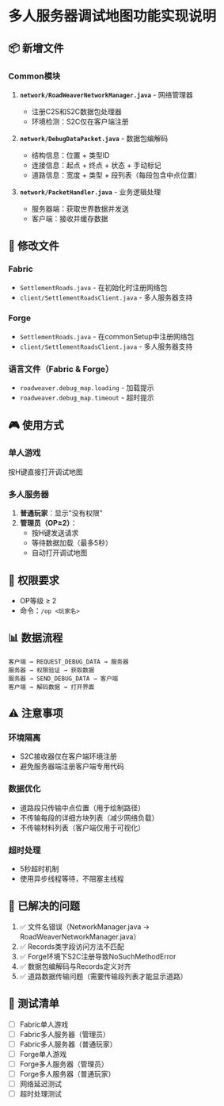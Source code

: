 # 多人服务器调试地图功能实现说明

## 📦 新增文件

### Common模块
1. **`network/RoadWeaverNetworkManager.java`** - 网络管理器
   - 注册C2S和S2C数据包处理器
   - 环境检测：S2C仅在客户端注册

2. **`network/DebugDataPacket.java`** - 数据包编解码
   - 结构信息：位置 + 类型ID
   - 连接信息：起点 + 终点 + 状态 + 手动标记
   - 道路信息：宽度 + 类型 + 段列表（每段包含中点位置）

3. **`network/PacketHandler.java`** - 业务逻辑处理
   - 服务器端：获取世界数据并发送
   - 客户端：接收并缓存数据

## 🔧 修改文件

### Fabric
- `SettlementRoads.java` - 在初始化时注册网络包
- `client/SettlementRoadsClient.java` - 多人服务器支持

### Forge
- `SettlementRoads.java` - 在commonSetup中注册网络包
- `client/SettlementRoadsClient.java` - 多人服务器支持

### 语言文件（Fabric & Forge）
- `roadweaver.debug_map.loading` - 加载提示
- `roadweaver.debug_map.timeout` - 超时提示

## 🎮 使用方式

### 单人游戏
按H键直接打开调试地图

### 多人服务器
1. **普通玩家**：显示"没有权限"
2. **管理员（OP≥2）**：
   - 按H键发送请求
   - 等待数据加载（最多5秒）
   - 自动打开调试地图

## 🔐 权限要求
- OP等级 ≥ 2
- 命令：`/op <玩家名>`

## 📊 数据流程
```
客户端 → REQUEST_DEBUG_DATA → 服务器
服务器 → 权限验证 → 获取数据
服务器 → SEND_DEBUG_DATA → 客户端
客户端 → 解码数据 → 打开界面
```

## ⚠️ 注意事项

### 环境隔离
- S2C接收器仅在客户端环境注册
- 避免服务器端注册客户端专用代码

### 数据优化
- 道路段只传输中点位置（用于绘制路径）
- 不传输每段的详细方块列表（减少网络负载）
- 不传输材料列表（客户端仅用于可视化）

### 超时处理
- 5秒超时机制
- 使用异步线程等待，不阻塞主线程

## 🐛 已解决的问题

1. ✅ 文件名错误（NetworkManager.java → RoadWeaverNetworkManager.java）
2. ✅ Records类字段访问方法不匹配
3. ✅ Forge环境下S2C注册导致NoSuchMethodError
4. ✅ 数据包编解码与Records定义对齐
5. ✅ 道路数据传输问题（需要传输段列表才能显示道路）

## 🧪 测试清单

- [ ] Fabric单人游戏
- [ ] Fabric多人服务器（管理员）
- [ ] Fabric多人服务器（普通玩家）
- [ ] Forge单人游戏
- [ ] Forge多人服务器（管理员）
- [ ] Forge多人服务器（普通玩家）
- [ ] 网络延迟测试
- [ ] 超时处理测试
